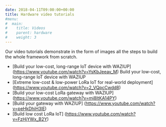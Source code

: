 ```yaml
---
date: 2018-04-11T09:00:00+00:00
title: Hardware video tutorials
#menu:
#  main:
#    title: Videos 
#    parent: hardware
#    weight: 3
---
```


Our video tutorials demonstrate in the form of images all the steps to build the whole framework from scratch.

- [Build your low-cost, long-range IoT device with WAZIUP] (https://www.youtube.com/watch?v=YsKbJeeav_M) Build your low-cost, long-range IoT device with WAZIUP
- [Extreme low-cost & low-power LoRa IoT for real-world deployment] (https://www.youtube.com/watch?v=2_VQpcCwdd8) 
- [Build your low-cost LoRa gateway with WAZIUP] (https://www.youtube.com/watch?v=mj8ItKA14PY)
- [Build your gateway with WAZIUP] (https://www.youtube.com/watch?v=peHkDhiH3lE)
- [Build low cost LoRa IoT] (https://www.youtube.com/watch?v=FzHjYWx_B2Y)
